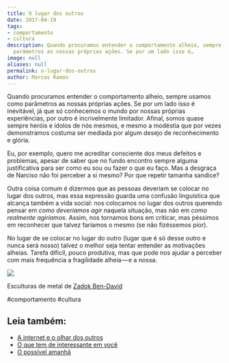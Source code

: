 ```yaml
---
title: O lugar dos outros
date: 2017-04-19
tags:
- comportamento
- cultura
description: Quando procuramos entender o comportamento alheio, sempre usamos como
  parâmetros as nossas próprias ações. Se por um lado isso é…
image: null
aliases: null
permalink: o-lugar-dos-outros
author: Marcos Ramon
---
```

Quando procuramos entender o comportamento alheio, sempre usamos como parâmetros as nossas próprias ações. Se por um lado isso é inevitável, já que só conhecemos o mundo por nossas próprias experiências, por outro é incrivelmente limitador. Afinal, somos quase sempre heróis e ídolos de nós mesmos, e mesmo a modéstia que por vezes demonstramos costuma ser mediada por algum desejo de reconhecimento e glória.

Eu, por exemplo, quero me acreditar consciente dos meus defeitos e problemas, apesar de saber que no fundo encontro sempre alguma justificativa para ser como eu sou ou fazer o que eu faço. Mas a desgraça de Narciso não foi perceber a si mesmo? Por que repetir tamanha sandice?

Outra coisa comum é dizermos que as pessoas deveriam se colocar no lugar dos outros, mas essa expressão guarda uma confusão linguística que alcança também a vida social: nos colocamos no lugar dos outros querendo pensar em _como deveríamos agir_ naquela situação, mas não em _como realmente agiríamos_. Assim, nos tornamos bons em criticar, mas péssimos em reconhecer que talvez faríamos o mesmo (se não fizéssemos pior).

No lugar de se colocar no lugar do outro (lugar que é só desse outro e nunca será nosso) talvez o melhor seja tentar entender as motivações alheias. Tarefa difícil, pouco produtiva, mas que pode nos ajudar a perceber com mais frequência a fragilidade alheia — e a nossa.

<img src="/assets/img/o-lugar-dos outros-medium.jpeg">

Esculturas de metal de [Zadok Ben-David](http://zadokbendavid.com/)


#comportamento #cultura<div class="leia-tambem" markdown="1">
## Leia também:

- <a href="/a-internet-e-o-olhar-dos-outros">A internet e o olhar dos outros</a>
- <a href="/o-que-tem-de-interessante-em-voce">O que tem de interessante em você</a>
- <a href="/o-possivel-amanha">O possível amanhã</a>
</div>